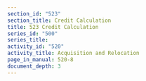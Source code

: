 ```yaml
---
section_id: "523"
section_title: Credit Calculation
title: 523 Credit Calculation
series_id: "500"
series_title: 
activity_id: "520"
activity_title: Acquisition and Relocation
page_in_manual: 520-8
document_depth: 3
---
```

